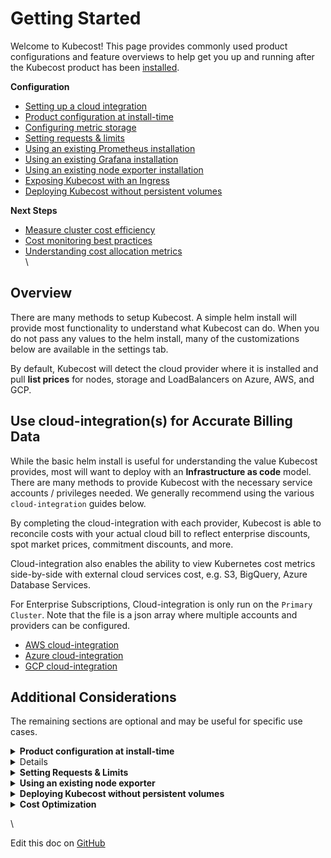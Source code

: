 # Getting Started

Welcome to Kubecost! This page provides commonly used product configurations and feature overviews to help get you up and running after the Kubecost product has been [installed](http://kubecost.com/install).

**Configuration**

* [Setting up a cloud integration](getting-started.md#cloud-integration)
* [Product configuration at install-time](getting-started.md#install-configs)
* [Configuring metric storage](getting-started.md#storage-config)
* [Setting requests & limits](getting-started.md#requests-limits)
* [Using an existing Prometheus installation](https://guide.kubecost.com/hc/en-us/articles/4407595941015-Custom-Prometheus)
* [Using an existing Grafana installation](https://guide.kubecost.com/hc/en-us/articles/6605291944087-Grafana-Configuration-Guide)
* [Using an existing node exporter installation](getting-started.md#node-exporter)
* [Exposing Kubecost with an Ingress](https://guide.kubecost.com/hc/en-us/articles/4407601820055-Ingress-Examples)
* [Deploying Kubecost without persistent volumes](getting-started.md#no-pvs)

**Next Steps**

* [Measure cluster cost efficiency](getting-started.md#cluster-efficiency)
* [Cost monitoring best practices](http://blog.kubecost.com/blog/cost-monitoring/)
* [Understanding cost allocation metrics](cost-allocation.md)\
  \


## Overview

There are many methods to setup Kubecost. A simple helm install will provide most functionality to understand what Kubecost can do. When you do not pass any values to the helm install, many of the customizations below are available in the settings tab.

By default, Kubecost will detect the cloud provider where it is installed and pull **list prices** for nodes, storage and LoadBalancers on Azure, AWS, and GCP.

## Use cloud-integration(s) for Accurate Billing Data <a href="#cloud-integration" id="cloud-integration"></a>

While the basic helm install is useful for understanding the value Kubecost provides, most will want to deploy with an **Infrastructure as code** model. There are many methods to provide Kubecost with the necessary service accounts / privileges needed. We generally recommend using the various `cloud-integration` guides below.

By completing the cloud-integration with each provider, Kubecost is able to reconcile costs with your actual cloud bill to reflect enterprise discounts, spot market prices, commitment discounts, and more.

Cloud-integration also enables the ability to view Kubernetes cost metrics side-by-side with external cloud services cost, e.g. S3, BigQuery, Azure Database Services.

For Enterprise Subscriptions, Cloud-integration is only run on the `Primary Cluster`. Note that the file is a json array where multiple accounts and providers can be configured.

* [AWS cloud-integration](aws-cloud-integrations.md)
* [Azure cloud-integration](azure-out-of-cluster.md)
* [GCP cloud-integration](gcp-out-of-cluster.md)

## Additional Considerations

The remaining sections are optional and may be useful for specific use cases.

<details>

<summary><strong>Product configuration at install-time</strong></summary>

<p>Kubecost has a number of product configuration options that you can specify at install time in order to minimize the number of settings changes required within the product UI. This makes it simple to redeploy Kubecost. These values can be configured under <code>kubecostProductConfigs</code> in our <a href="https://github.com/kubecost/cost-analyzer-helm-chart/blob/bb8bcb570e6c52db2ed603f69691ac8a47ff4a26/cost-analyzer/values.yaml#L335">values.yaml</a>. These parameters are passed to a ConfigMap that Kubecost detects and writes to its /var/configs.</p>
</details>

<details>

<p>The default Kubecost installation comes with a 32Gb persistent volume and a 15-day retention period for Prometheus metrics. This is enough space to retain data for ~300 pods, depending on your exact node and container count. See the Kubecost Helm chart <a href="https://github.com/kubecost/cost-analyzer-helm-chart">configuration options</a> to adjust both retention period and storage size.</p>

<p>To determine the appropriate disk size, you can use this formula to approximate:</p>

<pre><code>needed_disk_space = retention_time_minutes * ingested_samples_per_minutes * bytes_per_sample
</code></pre>

<p>Where ingested samples can be measured as the average over a recent period, e.g. <code>sum(avg_over_time(scrape_samples_post_metric_relabeling[24h]))</code>. On average, Prometheus uses around 1.5-2 bytes per sample. So ingesting 100k samples per minute and retaining for 15 days would demand around 40 GB. It&rsquo;s recommended to add another 20-30% capacity for headroom and WAL. More info on disk sizing <a href="https://prometheus.io/docs/prometheus/latest/storage/#operational-aspects">here</a>.</p>

<p><strong>Note:</strong> We do not recommend retaining greater than 30 days of data in Prometheus for larger clusters. For long-term data retention, contact us (support@kubecost.com) about Kubecost with durable storage enabled.</p>

<p><a href="docs.kubecost.com/storage">More info on Kubecost Storage</a></p>
</details>

<details>

<summary><strong>Setting Requests &#x26; Limits</strong></summary>

<p>It's recommended that users set and/or update resource requests and limits before taking Kubecost into production at scale. These inputs can be configured in the Kubecost <a href="https://github.com/kubecost/cost-analyzer-helm-chart/blob/master/cost-analyzer/values.yaml">values.yaml</a> for Kubecost modules + subcharts.</p>

<p>The exact recommended values for these parameters depend on the size of your cluster, availability requirements, and usage of the Kubecost product. Suggested values for each container can be found within Kubecost itself on the namespace page. More info on these recommendations is available <a href="http://blog.kubecost.com/blog/requests-and-limits/">here</a>.</p>

<p>In practice, we recommend running Kubecost for up to 7 days on a production cluster and then tuning resource requests/limits based on resource consumption. Reach out any time to support@kubecost.com if we can help give further guidance.</p>
</details>

<details>

<summary><strong>Using an existing node exporter</strong></summary>

<p>For teams already running node exporter on the default port, our bundled node exporter may remain in a <code>Pending</code> state. You can optionally use an existing node exporter DaemonSet by setting the <code>prometheus.nodeExporter.enabled</code> and <code>prometheus.serviceAccounts.nodeExporter.create</code> Kubecost helm chart config options to <code>false</code>. More configs options shown <a href="https://github.com/kubecost/cost-analyzer-helm-chart">here</a>. Note: this requires your existing node exporter endpoint to be visible from the namespace where Kubecost is installed.</p>

</details>

<details>

<summary><strong>Deploying Kubecost without persistent volumes</strong></summary>

<p>You may optionally pass the following Helm flags to install Kubecost and its bundled dependencies without any Persistent Volumes. Note any time the Prometheus server pod is restarted then all historical billing data will be lost unless Thanos or other long-term storage is enabled in the Kubecost product.</p>

<pre><code>--set prometheus.alertmanager.persistentVolume.enabled=false
--set prometheus.pushgateway.persistentVolume.enabled=false
--set prometheus.server.persistentVolume.enabled=false
--set persistentVolume.enabled=false
</code></pre>

</details>

<details>

<summary><strong>Cost Optimization</strong></summary>

For teams interested in reducing their Kubernetes costs, we have seen it be beneficial to first understand how provisioned resources have been used. There are two major concepts to start with: pod resource efficiency and cluster idle costs.

1. Resource efficiency over a time window is defined as the resource utilization over that time window versus the resource request over the same time window. It is cost-weighted and defined as followed: ((CPU Usage / CPU Requested) \* CPU Cost) + (RAM Usage / RAM Requested) \* RAM Cost) / (RAM Cost + CPU Cost)) CPU Usage = rate(container\_cpu\_usage\_seconds\_total) over the time window RAM Usage = avg(container\_memory\_working\_set\_bytes) over the time window

Eg: If a pod is requesting 2 CPU and 1Gb, using 500mCPU and 500MB, CPU on the node costs $10/CPU , and RAM on the node costs $1/GB, we have ((0.5/2) \* 20 + (0.5/1) \* 1) / (20 + 1) = 5.5 / 21 = 26% 2. Idle Cost is defined as the difference between the cost of allocated resources and the cost of the hardware they run on. Allocation is defined as the max of usage and requests. So, idle costs can also be thought of as the cost of the space that the kubernetes scheduler could add pods without disrupting any workloads in but is not currently. Idle can be charged back to pods on a cost-weighted basis or viewed as a separate line item.

<ul>
<li>((CPU Usage / CPU Requested) * CPU Cost) + (RAM Usage / RAM Requested) * RAM Cost) / (RAM Cost + CPU Cost))</li>
<li>CPU Usage = rate(container_cpu_usage_seconds_total) over the time window </li>
<li>RAM Usage = avg(container_memory_working_set_bytes) over the time window</li>
</ul></p>

<p>Eg: If a pod is requesting 2 CPU and 1Gb, using 500mCPU and 500MB, CPU on the node costs $10/CPU , and RAM on the node costs $1/GB, we have ((0.5/2) * 20 + (0.5/1) * 1) / (20 + 1) = 5.5 / 21 = 26%</p>

<p>2. Idle Cost is defined as the difference between the cost of allocated resources and the cost of the hardware they run on. Allocation is defined as the max of usage and requests. So, idle costs can also be thought of as the cost of the space that the kubernetes scheduler could add pods without disrupting any workloads in but is not currently. Idle can be charged back to pods on a cost-weighted basis or viewed as a separate line item.</p>

<p>The most common pattern fo cost reduction is to ask service owners to tune the efficiency of their pods, then reclaiming space by setting target idle costs. The Kubecost product (Cluster Overview page) provides a view into this data for an initial assessment of resource efficiency and the cost of waste.</p>

<p>With an overall understanding of idle spend and resource efficiency, you will have a better sense of where to focus efforts for efficiency gains. Each resource type can now be tuned for your business. Most teams we’ve seen end up targeting idle in the following ranges.</p>

<ul>
<li>CPU: 50%-65%</li>
<li>Memory: 45%-60%</li>
<li>Storage: 65%-80%</li>
</ul>

<p>Target figures are highly dependent on the predictability and distribution of your resource usage (e.g. P99 vs median), the impact of high utilization on your core product/business metrics, and more. While too low resource utilization is wasteful, too high utilization can lead to latency increases, reliability issues, and other negative behavior.</p>

<p>Efficiency targets can depend on the SLAs of the application-- see our notes on <a href="https://github.com/kubecost/docs/blob/main/api-request-right-sizing.md">request right-sizing</a> for more details.</p>

</details>

\


Edit this doc on [GitHub](https://github.com/kubecost/docs/blob/main/getting-started.md)
